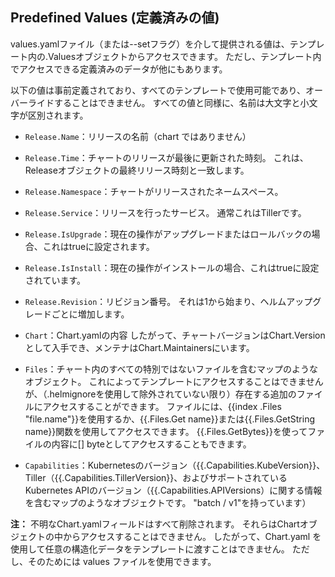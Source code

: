 ## Predefined Values (定義済みの値)

values.yamlファイル（または--setフラグ）を介して提供される値は、テンプレート内の.Valuesオブジェクトからアクセスできます。
ただし、テンプレート内でアクセスできる定義済みのデータが他にもあります。

以下の値は事前定義されており、すべてのテンプレートで使用可能であり、オーバーライドすることはできません。
すべての値と同様に、名前は大文字と小文字が区別されます。

* ```Release.Name```：リリースの名前（chart ではありません）

* ```Release.Time```：チャートのリリースが最後に更新された時刻。 これは、Releaseオブジェクトの最終リリース時刻と一致します。

* ```Release.Namespace```：チャートがリリースされたネームスペース。

* ```Release.Service```：リリースを行ったサービス。 通常これはTillerです。

* ```Release.IsUpgrade```：現在の操作がアップグレードまたはロールバックの場合、これはtrueに設定されます。

* ```Release.IsInstall```：現在の操作がインストールの場合、これはtrueに設定されています。

* ```Release.Revision```：リビジョン番号。 それは1から始まり、ヘルムアップグレードごとに増加します。

* ```Chart```：Chart.yamlの内容 したがって、チャートバージョンはChart.Versionとして入手でき、メンテナはChart.Maintainersにいます。

* ```Files```：チャート内のすべての特別ではないファイルを含むマップのようなオブジェクト。
これによってテンプレートにアクセスすることはできませんが、（.helmignoreを使用して除外されていない限り）存在する追加のファイルにアクセスすることができます。
ファイルには、{{index .Files "file.name"}}を使用するか、{{.Files.Get name}}または{{.Files.GetString name}}関数を使用してアクセスできます。
{{.Files.GetBytes}}を使ってファイルの内容に[] byteとしてアクセスすることもできます。

* ```Capabilities```：Kubernetesのバージョン（{{.Capabilities.KubeVersion}}、Tiller（{{.Capabilities.TillerVersion}}、およびサポートされているKubernetes APIのバージョン（{{.Capabilities.APIVersions）に関する情報を含むマップのようなオブジェクトです。 "batch / v1"を持っています）

**注：** 不明なChart.yamlフィールドはすべて削除されます。
それらはChartオブジェクトの中からアクセスすることはできません。
したがって、Chart.yaml を使用して任意の構造化データをテンプレートに渡すことはできません。
ただし、そのためには values ファイルを使用できます。
